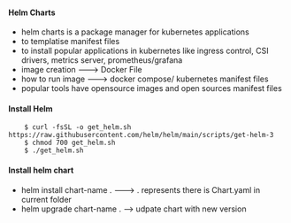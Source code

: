#### Helm Charts
- helm charts is a package manager for kubernetes applications
- to templatise manifest files
- to install popular applications in kubernetes like ingress control, CSI drivers, metrics server, prometheus/grafana
- image creation ---> Docker File
- how to run image ---> docker compose/ kubernetes manifest files
- popular tools have opensource images and open sources manifest files 

#### Install Helm 

        $ curl -fsSL -o get_helm.sh https://raw.githubusercontent.com/helm/helm/main/scripts/get-helm-3
        $ chmod 700 get_helm.sh
        $ ./get_helm.sh
#### Install helm chart 

- helm install chart-name<releasename> .  ---> . represents there is Chart.yaml in current folder
- helm upgrade chart-name . --> udpate chart with new version